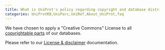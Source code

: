 ```yaml
---
title: What is UniProt's policy regarding copyright and database distribution?
categories: UniProtKB,UniParc,UniRef,About_UniProt,faq
---
```


We have chosen to apply a "Creative Commons" License to all [copyrightable parts](https://wiki.creativecommons.org/wiki/Data#Which%5Fcomponents%5Fof%5Fdatabases%5Fare%5Fprotected%5Fby%5Fcopyright.3F) of our databases.

Please refer to our [License & disclaimer](http://www.uniprot.org/help/license) documentation.
